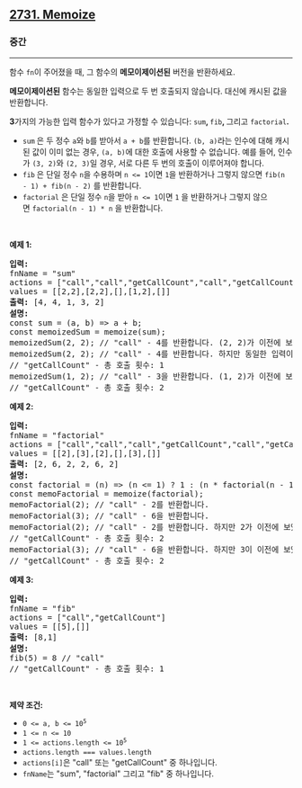 <h2><a href="https://leetcode.com/problems/memoize">2731. Memoize</a></h2><h3>중간</h3><hr><p>함수 <code>fn</code>이 주어졌을 때, 그 함수의 <strong>메모이제이션된</strong> 버전을 반환하세요.</p>

<p><strong>메모이제이션된</strong> 함수는 동일한 입력으로 두 번 호출되지 않습니다. 대신에 캐시된 값을 반환합니다.</p>

<p><strong>3</strong>가지의 가능한 입력 함수가 있다고 가정할 수 있습니다: <code>sum</code><strong>, </strong><code>fib</code><strong>, </strong>그리고&nbsp;<code>factorial</code><strong>.</strong></p>

<ul>
	<li><code>sum</code><strong>&nbsp;</strong>은 두 정수&nbsp;<code>a</code>와 <code>b</code>를 받아서 <code>a + b</code>를 반환합니다.&nbsp;<code>(b, a)</code>라는 인수에 대해 캐시된 값이 이미 없는 경우, <code>(a, b)</code>에 대한 호출에 사용할 수 없습니다. 예를 들어, 인수가 <code>(3, 2)</code>와 <code>(2, 3)</code>일 경우, 서로 다른 두 번의 호출이 이루어져야 합니다.</li>
	<li><code>fib</code><strong>&nbsp;</strong>은 단일 정수&nbsp;<code>n</code>을 수용하며&nbsp;<code>n &lt;= 1</code>이면&nbsp;<code>1</code>을 반환하거나 그렇지 않으면&nbsp;<code>fib(n - 1) + fib(n - 2)</code>&nbsp;를 반환합니다.</li>
	<li><code>factorial</code>&nbsp;은 단일 정수&nbsp;<code>n</code>을 받아&nbsp;<code>n &lt;= 1</code>이면 <code>1</code>&nbsp;을 반환하거나 그렇지 않으면&nbsp;<code>factorial(n - 1) * n</code>&nbsp;을 반환합니다.</li>
</ul>

<p>&nbsp;</p>
<p><strong class="example">예제 1:</strong></p>

<pre>
<strong>입력:</strong>
fnName = &quot;sum&quot;
actions = [&quot;call&quot;,&quot;call&quot;,&quot;getCallCount&quot;,&quot;call&quot;,&quot;getCallCount&quot;]
values = [[2,2],[2,2],[],[1,2],[]]
<strong>출력:</strong> [4, 4, 1, 3, 2]
<strong>설명:</strong>
const sum = (a, b) =&gt; a + b;
const memoizedSum = memoize(sum);
memoizedSum(2, 2); // &quot;call&quot; - 4를 반환합니다. (2, 2)가 이전에 보이지 않았으므로 sum()이 호출되었습니다.
memoizedSum(2, 2); // &quot;call&quot; - 4를 반환합니다. 하지만 동일한 입력이 이전에 보였기 때문에 sum()은 호출되지 않았습니다.
// &quot;getCallCount&quot; - 총 호출 횟수: 1
memoizedSum(1, 2); // &quot;call&quot; - 3을 반환합니다. (1, 2)가 이전에 보이지 않았으므로 sum()이 호출되었습니다.
// &quot;getCallCount&quot; - 총 호출 횟수: 2
</pre>

<p><strong class="example">예제 2:</strong></p>

<pre>
<strong>입력:
</strong>fnName = &quot;factorial&quot;
actions = [&quot;call&quot;,&quot;call&quot;,&quot;call&quot;,&quot;getCallCount&quot;,&quot;call&quot;,&quot;getCallCount&quot;]
values = [[2],[3],[2],[],[3],[]]
<strong>출력:</strong> [2, 6, 2, 2, 6, 2]
<strong>설명:</strong>
const factorial = (n) =&gt; (n &lt;= 1) ? 1 : (n * factorial(n - 1));
const memoFactorial = memoize(factorial);
memoFactorial(2); // &quot;call&quot; - 2를 반환합니다.
memoFactorial(3); // &quot;call&quot; - 6을 반환합니다.
memoFactorial(2); // &quot;call&quot; - 2를 반환합니다. 하지만 2가 이전에 보였기 때문에 factorial이 호출되지 않았습니다.
// &quot;getCallCount&quot; - 총 호출 횟수: 2
memoFactorial(3); // &quot;call&quot; - 6을 반환합니다. 하지만 3이 이전에 보였기 때문에 factorial이 호출되지 않았습니다.
// &quot;getCallCount&quot; - 총 호출 횟수: 2
</pre>

<p><strong class="example">예제 3:</strong></p>

<pre>
<strong>입력:
</strong>fnName = &quot;fib&quot;
actions = [&quot;call&quot;,&quot;getCallCount&quot;]
values = [[5],[]]
<strong>출력:</strong> [8,1]
<strong>설명:
</strong>fib(5) = 8 // &quot;call&quot;
// &quot;getCallCount&quot; - 총 호출 횟수: 1
</pre>

<p>&nbsp;</p>
<p><strong>제약 조건:</strong></p>

<ul>
	<li><code>0 &lt;= a, b &lt;= 10<sup>5</sup></code></li>
	<li><code>1 &lt;= n &lt;= 10</code></li>
	<li><code>1 &lt;= actions.length &lt;= 10<sup>5</sup></code></li>
	<li><code>actions.length === values.length</code></li>
	<li><code>actions[i]</code>은 &quot;call&quot; 또는 &quot;getCallCount&quot; 중 하나입니다.</li>
	<li><code>fnName</code>는 &quot;sum&quot;, &quot;factorial&quot; 그리고&nbsp;&quot;fib&quot; 중 하나입니다.</li>
</ul>
